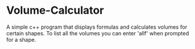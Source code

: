 # Volume-Calculator
A simple c++ program that displays formulas and calculates volumes for certain shapes. To list all the volumes you can enter 'allf' when prompted for a shape.
